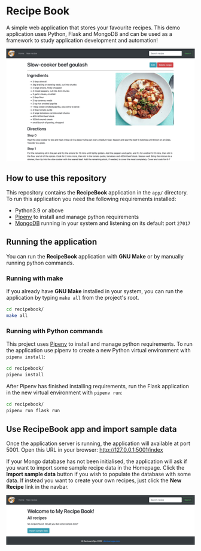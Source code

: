# Recipe Book

A simple web application that stores your favourite recipes. This demo application uses Python, Flask and MongoDB and can be used as a framework to study application development and automation!

![Homepage](docs/img/homepage.jpeg "Recipebook Homepage")

## How to use this repository

This repository contains the **RecipeBook** application in the `app/` directory. To run this application you need the following requirements installed:

* Python3.9 or above
* [Pipenv](https://pypi.org/project/pipenv/) to install and manage python requirements
* [MongoDB](https://www.mongodb.com/) running in your system and listening on its default port `27017`

## Running the application

You can run the **RecipeBook** application with **GNU Make** or by manually running python commands.

### Running with make

If you already have **GNU Make** installed in your system, you can run the application by typing `make all` from the project's root.

```bash
cd recipebook/
make all
```

### Running with Python commands

This project uses [Pipenv](https://pypi.org/project/pipenv/) to install and manage python requirements. To run the application use pipenv to create a new Python virtual environment with `pipenv install`:

```bash
cd recipebook/
pipenv install
```

After Pipenv has finished installing requirements, run the Flask application in the new virtual environment with `pipenv run`:

```bash
cd recipebook/
pipenv run flask run
```

## Use RecipeBook app and import sample data

Once the application server is running, the application will available at port 5001. Open this URL in your browser: http://127.0.0.1:5001/index

If your Mongo database has not been initialised, the application will ask if you want to import some sample recipe data in the Homepage. Click the **Import sample data** button if you wish to populate the database with some data. If instead you want to create your own recipes, just click the **New Recipe** link in the navbar.

![Create sample data](docs/img/create_sample_data.jpeg "Create sample data")
